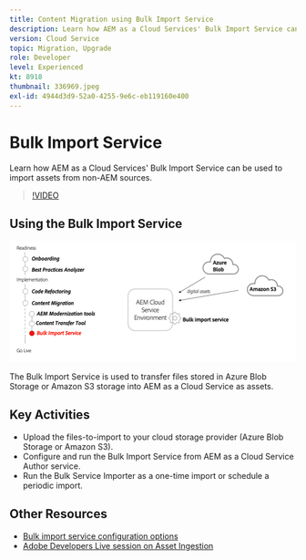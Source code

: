 ```yaml
---
title: Content Migration using Bulk Import Service
description: Learn how AEM as a Cloud Services' Bulk Import Service can be used to import assets from non-AEM sources.
version: Cloud Service
topic: Migration, Upgrade
role: Developer
level: Experienced
kt: 8918
thumbnail: 336969.jpeg
exl-id: 4944d3d9-52a0-4255-9e6c-eb119160e400
---
```

# Bulk Import Service

Learn how AEM as a Cloud Services' Bulk Import Service can be used to import assets from non-AEM sources.

>[!VIDEO](https://video.tv.adobe.com/v/336969?quality=12&learn=on)

## Using the Bulk Import Service

![Bulk Import Service lifecycle](../assets/bulk-import-service.png)

The Bulk Import Service is used to transfer files stored in Azure Blob Storage or Amazon S3 storage into AEM as a Cloud Service as assets.

## Key Activities

+ Upload the files-to-import to your cloud storage provider (Azure Blob Storage or Amazon S3).
+ Configure and run the Bulk Import Service from AEM as a Cloud Service Author service.
+ Run the Bulk Service Importer as a one-time import or schedule a periodic import.

## Other Resources

+ [Bulk import service configuration options](https://experienceleague.adobe.com/docs/experience-manager-cloud-service/content/assets/manage/add-assets.html#configure-bulk-ingestor-tool)
+ [Adobe Developers Live session on Asset Ingestion](https://experienceleague.adobe.com/docs/adobe-developers-live-events/events/2021/feb2021/asset-bulk-ingestion.html)
    